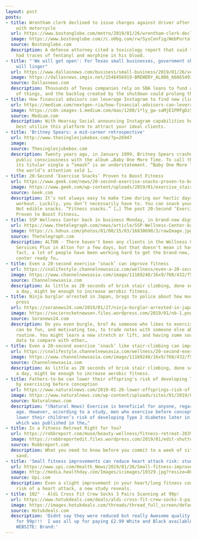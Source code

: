 ```yaml
---
layout: post
posts:
- title: Wrentham clerk declined to issue charges against driver after fatal crash
    with motorcycle
  url: https://www.bostonglobe.com/metro/2019/01/26/wrentham-clerk-declined-issue-charges-against-driver-after-fatal-crash-with-motorcycle/dB9jgTLO4oqxMDcmy8eFFM/story.html
  image: https://www.bostonglobe.com//c.o0bg.com/rw/SysConfig/WebPortal/BostonGlobe/Framework/images/logo-bg.jpg
  source: Bostonglobe.com
  description: A defense attorney cited a toxicology report that said the crash victim
    had traces of fentanyl and morphine in his blood.
- title: "'We will get open': For Texas small businesses, government shutdown impact
    will linger"
  url: https://www.dallasnews.com/business/small-business/2019/01/26/vector-brewing-opening-brewpub-dallas-small-business-government-shutdown-impact-linger
  image: https://dallasnews.imgix.net/1548456919-BREWERY_AL006_66865493.JPG?w=1200&h=630&format=jpg&crop=faces&fit=crop
  source: Dallasnews.com
  description: Thousands of Texas companies rely on SBA loans to fund a wide variety
    of things, and the backlog created by the shutdown could prolong the pain.
- title: How financial advisors can leverage Instagram to find new clients
  url: https://medium.com/nextgen-ria/how-financial-advisors-can-leverage-instagram-to-find-new-clients-f92fd840405c
  image: https://cdn-images-1.medium.com/max/1200/1*ly_gw-saMjE1FMfgDzSC1Q.png
  source: Medium.com
  description: With Hearsay Social announcing Instagram capabilities here’s how to
    best utilize this platform to attract your ideal clients.
- title: 'Britney Spears: a mid-career retrospective'
  url: http://www.thesinglesjukebox.com/?p=26947
  image: 
  source: Thesinglesjukebox.com
  description: Twenty years ago, in January 1999, Britney Spears crashed into the
    public consciousness with the album …Baby One More Time. To call the album and
    its titular single a “smash” is an understatement. “Baby One More Time” and captured
    the world’s attention sold 1…
- title: 20-Second ‘Exercise Snacks’ Proven to Boost Fitness
  url: https://www.geek.com/news/20-second-exercise-snacks-proven-to-boost-fitness-1771514/
  image: https://www.geek.com/wp-content/uploads/2019/01/exercise_stairs.jpg
  source: Geek.com
  description: It’s not always easy to make time during our hectic days for a full-blown
    workout. Luckily, you don’t necessarily have to. You can snack your way to fitness!
    Not edible snacks. “Fitness snacks.” […] The post 20-Second ‘Exercise Snacks’
    Proven to Boost Fitness…
- title: SSP Wellness Center back in business Monday, in brand-new digs - Alton Telegraph
  url: https://www.thetelegraph.com/news/article/SSP-Wellness-Center-back-in-business-Monday-in-13563748.php
  image: https://s.hdnux.com/photos/01/00/15/03/16830690/3/rawImage.jpg
  source: Thetelegraph.com
  description: ALTON - There haven't been any clients in the Wellness Center at Senior
    Services Plus in Alton for a few days, but that doesn't mean it hasn't been busy.  In
    fact, a lot of people have been working hard to get the brand-new, 10,000-square-foot
    center ready fo…
- title: Even a 20-second exercise ‘snack’ can improve fitness
  url: https://cnalifestyle.channelnewsasia.com/wellness/even-a-20-second-exercise-snack-can-improve-fitness-11160164
  image: https://www.channelnewsasia.com/image/11169248/16x9/768/432/f5dc3faee6a4bca00c4803308c6dc113/qk/climbing-stairs--photo-bruno-nascimento-unsplash-.jpg
  source: Channelnewsasia.com
  description: As little as 20 seconds of brisk stair climbing, done several times
    a day, might be enough to increase aerobic fitness.
- title: Ninja burglar arrested in Japan, brags to police about how much he can bench
    press
  url: https://soranews24.com/2019/01/27/ninja-burglar-arrested-in-japan-brags-to-police-about-how-much-he-can-bench-press/
  image: https://sociorocketnewsen.files.wordpress.com/2019/01/nb-1.png?w=1200&h=630&crop=1
  source: Soranews24.com
  description: Do you even burgle, bro? As someone who likes to exercise, I know it
    can be fun, and motivating too, to trade notes with someone else about your fitness
    routine. You might learn a new stretch or lift, and having some sort of numeric
    data to compare with other…
- title: Even a 20-second exercise ‘snack’ like stair-climbing can improve fitness
  url: https://cnalifestyle.channelnewsasia.com/wellness/20-second-exercise-snack-like-stair-climbing-can-improve-fitness-11160164
  image: https://www.channelnewsasia.com/image/11169248/16x9/768/432/f5dc3faee6a4bca00c4803308c6dc113/qk/climbing-stairs--photo-bruno-nascimento-unsplash-.jpg
  source: Channelnewsasia.com
  description: As little as 20 seconds of brisk stair climbing, done several times
    a day, might be enough to increase aerobic fitness.
- title: Fathers-to-be can lower their offspring's risk of developing Type 2 diabetes
    by exercising before conception
  url: https://www.naturalnews.com/2019-01-26-lower-offsprings-risk-of-diabetes-by-exercising-before-conception.html
  image: https://www.naturalnews.com/wp-content/uploads/sites/91/2019/01/Situp-Exercise-Fitness.jpg
  source: Naturalnews.com
  description: "(Natural News) Exercise is beneficial for anyone, regardless of your
    age. However, according to a study, men who exercise before conception can help
    lower their children’s risk of developing Type 2 diabetes later in life. The study,
    which was published in the…"
- title: Is a Fitness Retreat Right for You?
  url: https://robbreport.com/muse/beauty-wellness/fitness-retreat-2839888/
  image: https://robbreportedit.files.wordpress.com/2019/01/edit-shutterstock_1134937067.jpg?w=1000
  source: Robbreport.com
  description: What you need to know before you commit to a week of sit-ups in the
    sand.
- title: 'Small fitness improvements can reduce heart attack risk: study'
  url: https://www.upi.com/Health_News/2019/01/26/Small-fitness-improvements-can-reduce-heart-attack-risk-study/4521548516724/
  image: http://media.healthday.com/Images/icimages/10329.jpg?resize=800:600
  source: Upi.com
  description: Even a slight improvement in your heart/lung fitness could reduce your
    risk of a heart attack, a new study reveals.
- title: 102° - Aldi Cross Fit Crew Socks 3 Pairs Scanning at 99p!
  url: https://www.hotukdeals.com/deals/aldi-cross-fit-crew-socks-3-pairs-scanning-at-99p-3171415
  image: https://images.hotukdeals.com/threads/thread_full_screen/default/3171415_1.jpg
  source: Hotukdeals.com
  description: 'Didnt say they were reduced but really Awesome quality sport socks
    for 99p!!!  I was all up for paying £2.99 White and Black available.From ALDI
    WEBSITE: Brand:'
---
```


